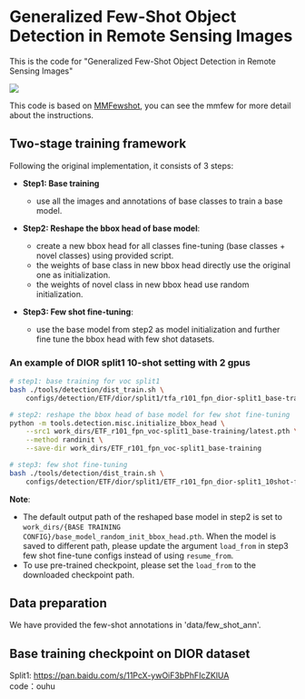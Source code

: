 # Generalized Few-Shot Object Detection in Remote Sensing Images
This is the code for "Generalized Few-Shot Object Detection in Remote Sensing Images"

![](imgs/overall.jpg)

This code is based on [MMFewshot](https://github.com/open-mmlab/mmfewshot), you can see the mmfew for more detail about the instructions.



## Two-stage training framework


Following the original implementation, it consists of 3 steps:
- **Step1: Base training**
   - use all the images and annotations of base classes to train a base model.

- **Step2: Reshape the bbox head of base model**:
   - create a new bbox head for all classes fine-tuning (base classes + novel classes) using provided script.
   - the weights of base class in new bbox head directly use the original one as initialization.
   - the weights of novel class in new bbox head use random initialization.

- **Step3: Few shot fine-tuning**:
   - use the base model from step2 as model initialization and further fine tune the bbox head with few shot datasets.


### An example of DIOR split1 10-shot setting with 2 gpus

```bash
# step1: base training for voc split1
bash ./tools/detection/dist_train.sh \
    configs/detection/ETF/dior/split1/tfa_r101_fpn_dior-split1_base-training.py 2

# step2: reshape the bbox head of base model for few shot fine-tuning
python -m tools.detection.misc.initialize_bbox_head \
    --src1 work_dirs/ETF_r101_fpn_voc-split1_base-training/latest.pth \
    --method randinit \
    --save-dir work_dirs/ETF_r101_fpn_voc-split1_base-training

# step3: few shot fine-tuning
bash ./tools/detection/dist_train.sh \
    configs/detection/ETF/dior/split1/ETF_r101_fpn_dior-split1_10shot-fine-tuning.py 2
```

**Note**:
- The default output path of the reshaped base model in step2 is set to `work_dirs/{BASE TRAINING CONFIG}/base_model_random_init_bbox_head.pth`.
  When the model is saved to different path, please update the argument `load_from` in step3 few shot fine-tune configs instead
  of using `resume_from`.
- To use pre-trained checkpoint, please set the `load_from` to the downloaded checkpoint path.

## Data preparation
We have provided  the few-shot annotations in 'data/few_shot_ann'. 

## Base training checkpoint on DIOR dataset
Split1: https://pan.baidu.com/s/11PcX-ywOiF3bPhFIcZKlUA     
        code：ouhu